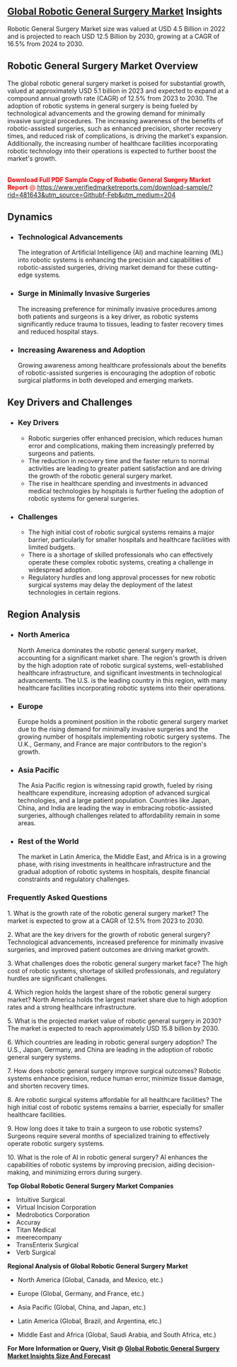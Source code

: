 <h2><a href="https://www.verifiedmarketreports.com/download-sample/?rid=481643&amp;utm_source=Githubf&amp;utm_medium=204" target="_blank">Global Robotic General Surgery Market</a> Insights</h2><p>Robotic General Surgery Market size was valued at USD 4.5 Billion in 2022 and is projected to reach USD 12.5 Billion by 2030, growing at a CAGR of 16.5% from 2024 to 2030.</p><p> <h2>Robotic General Surgery Market Overview</h2> <p>The global robotic general surgery market is poised for substantial growth, valued at approximately USD 5.1 billion in 2023 and expected to expand at a compound annual growth rate (CAGR) of 12.5% from 2023 to 2030. The adoption of robotic systems in general surgery is being fueled by technological advancements and the growing demand for minimally invasive surgical procedures. The increasing awareness of the benefits of robotic-assisted surgeries, such as enhanced precision, shorter recovery times, and reduced risk of complications, is driving the market's expansion. Additionally, the increasing number of healthcare facilities incorporating robotic technology into their operations is expected to further boost the market's growth. <br><br><p><span class=""><span style="color: #ff0000;"><strong>Download Full PDF Sample Copy of Robotic General Surgery Market Report</strong> @ </span><a href="https://www.verifiedmarketreports.com/download-sample/?rid=481643&amp;utm_source=Githubf-Feb&amp;utm_medium=204" target="_blank">https://www.verifiedmarketreports.com/download-sample/?rid=481643&amp;utm_source=Githubf-Feb&amp;utm_medium=204</a></span></p></p> <h2>Dynamics</h2> <ul> <li><h3>Technological Advancements</h3> The integration of Artificial Intelligence (AI) and machine learning (ML) into robotic systems is enhancing the precision and capabilities of robotic-assisted surgeries, driving market demand for these cutting-edge systems.</li> <li><h3>Surge in Minimally Invasive Surgeries</h3> The increasing preference for minimally invasive procedures among both patients and surgeons is a key driver, as robotic systems significantly reduce trauma to tissues, leading to faster recovery times and reduced hospital stays.</li> <li><h3>Increasing Awareness and Adoption</h3> Growing awareness among healthcare professionals about the benefits of robotic-assisted surgeries is encouraging the adoption of robotic surgical platforms in both developed and emerging markets.</li> </ul> <h2>Key Drivers and Challenges</h2> <ul> <li><h3>Key Drivers</h3> <ul> <li>Robotic surgeries offer enhanced precision, which reduces human error and complications, making them increasingly preferred by surgeons and patients.</li> <li>The reduction in recovery time and the faster return to normal activities are leading to greater patient satisfaction and are driving the growth of the robotic general surgery market.</li> <li>The rise in healthcare spending and investments in advanced medical technologies by hospitals is further fueling the adoption of robotic systems for general surgeries.</li> </ul> </li> <li><h3>Challenges</h3> <ul> <li>The high initial cost of robotic surgical systems remains a major barrier, particularly for smaller hospitals and healthcare facilities with limited budgets.</li> <li>There is a shortage of skilled professionals who can effectively operate these complex robotic systems, creating a challenge in widespread adoption.</li> <li>Regulatory hurdles and long approval processes for new robotic surgical systems may delay the deployment of the latest technologies in certain regions.</li> </ul> </li> </ul> <h2>Region Analysis</h2> <ul> <li><h3>North America</h3> North America dominates the robotic general surgery market, accounting for a significant market share. The region's growth is driven by the high adoption rate of robotic surgical systems, well-established healthcare infrastructure, and significant investments in technological advancements. The U.S. is the leading country in this region, with many healthcare facilities incorporating robotic systems into their operations.</li> <li><h3>Europe</h3> Europe holds a prominent position in the robotic general surgery market due to the rising demand for minimally invasive surgeries and the growing number of hospitals implementing robotic surgery systems. The U.K., Germany, and France are major contributors to the region's growth.</li> <li><h3>Asia Pacific</h3> The Asia Pacific region is witnessing rapid growth, fueled by rising healthcare expenditure, increasing adoption of advanced surgical technologies, and a large patient population. Countries like Japan, China, and India are leading the way in embracing robotic-assisted surgeries, although challenges related to affordability remain in some areas.</li> <li><h3>Rest of the World</h3> The market in Latin America, the Middle East, and Africa is in a growing phase, with rising investments in healthcare infrastructure and the gradual adoption of robotic systems in hospitals, despite financial constraints and regulatory challenges.</li> </ul> <h3>Frequently Asked Questions</h3> <p>1. What is the growth rate of the robotic general surgery market? The market is expected to grow at a CAGR of 12.5% from 2023 to 2030.</p> <p>2. What are the key drivers for the growth of robotic general surgery? Technological advancements, increased preference for minimally invasive surgeries, and improved patient outcomes are driving market growth.</p> <p>3. What challenges does the robotic general surgery market face? The high cost of robotic systems, shortage of skilled professionals, and regulatory hurdles are significant challenges.</p> <p>4. Which region holds the largest share of the robotic general surgery market? North America holds the largest market share due to high adoption rates and a strong healthcare infrastructure.</p> <p>5. What is the projected market value of robotic general surgery in 2030? The market is expected to reach approximately USD 15.8 billion by 2030.</p> <p>6. Which countries are leading in robotic general surgery adoption? The U.S., Japan, Germany, and China are leading in the adoption of robotic general surgery systems.</p> <p>7. How does robotic general surgery improve surgical outcomes? Robotic systems enhance precision, reduce human error, minimize tissue damage, and shorten recovery times.</p> <p>8. Are robotic surgical systems affordable for all healthcare facilities? The high initial cost of robotic systems remains a barrier, especially for smaller healthcare facilities.</p> <p>9. How long does it take to train a surgeon to use robotic systems? Surgeons require several months of specialized training to effectively operate robotic surgery systems.</p> <p>10. What is the role of AI in robotic general surgery? AI enhances the capabilities of robotic systems by improving precision, aiding decision-making, and minimizing errors during surgery.</p> </p><p><strong>Top Global Robotic General Surgery Market Companies</strong></p><div data-test-id=""><p><li>Intuitive Surgical</li><li> Virtual Incision Corporation</li><li> Medrobotics Corporation</li><li> Accuray</li><li> Titan Medical</li><li> meerecompany</li><li> TransEnterix Surgical</li><li> Verb Surgical</li></p><div><strong>Regional Analysis of&nbsp;Global Robotic General Surgery Market</strong></div><ul><li dir="ltr"><p dir="ltr">North America&nbsp;(Global, Canada, and Mexico, etc.)</p></li><li dir="ltr"><p dir="ltr">Europe (Global, Germany, and France, etc.)</p></li><li dir="ltr"><p dir="ltr">Asia Pacific&nbsp;(Global, China, and Japan, etc.)</p></li><li dir="ltr"><p dir="ltr">Latin America&nbsp;(Global, Brazil, and Argentina, etc.)</p></li><li dir="ltr">Middle East and Africa&nbsp;(Global, Saudi Arabia, and South Africa, etc.)</li></ul><p><strong>For More Information or Query, Visit @&nbsp;</strong><strong><a href="https://www.verifiedmarketreports.com/product/robotic-general-surgery-market-size-and-forecast/?utm_source=Githubf&amp;utm_medium=204" target="_blank">Global Robotic General Surgery Market Insights Size And Forecast</a></strong></p></div>
